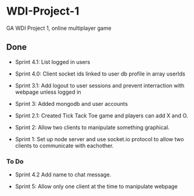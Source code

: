# WDI-Project-1
GA WDI Project 1, online multiplayer game

## Done 

* Sprint 4.1:
List logged in users

* Sprint 4.0:
Client socket ids linked to user db profile in array userIds

* Sprint 3.1:
Add logout to user sessions and prevent interraction with webpage unless logged in

* Sprint 3:
Added mongodb and user accounts

* Sprint 2.1:
Created Tick Tack Toe game and players can add X and O.

* Sprint 2:
Allow two clients to manipulate something graphical.

* Sprint 1:
Set up node server and use socket.io protocol to allow two clients to communicate with eachother.


### To Do

* Sprint 4.2
Add name to chat message.

* Sprint 5:
Allow only one client at the time to manipulate webpage

